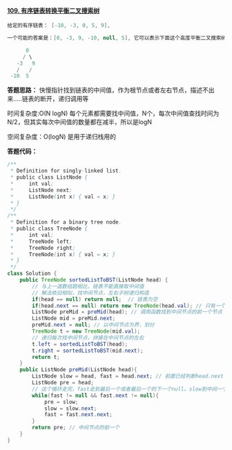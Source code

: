 #### [109. 有序链表转换平衡二叉搜索树](https://leetcode-cn.com/problems/convert-sorted-list-to-binary-search-tree/)

```java
给定的有序链表： [-10, -3, 0, 5, 9],

一个可能的答案是：[0, -3, 9, -10, null, 5], 它可以表示下面这个高度平衡二叉搜索树：

      0
     / \
   -3   9
   /   /
 -10  5

```



**答题思路：** 快慢指针找到链表的中间值，作为根节点或者左右节点，描述不出来.....链表的断开，递归调用等

时间复杂度:O(N logN) 每个元素都需要找中间值，N个，每次中间值查找时间为N/2，但其实每次中间值的数量都在减半，所以是logN

空间复杂度：O(logN) 是用于递归栈用的

**答题代码：**

```java
/**
 * Definition for singly-linked list.
 * public class ListNode {
 *     int val;
 *     ListNode next;
 *     ListNode(int x) { val = x; }
 * }
 */
/**
 * Definition for a binary tree node.
 * public class TreeNode {
 *     int val;
 *     TreeNode left;
 *     TreeNode right;
 *     TreeNode(int x) { val = x; }
 * }
 */
class Solution {
    public TreeNode sortedListToBST(ListNode head) {
        // 与上一道数组题相比，链表不能直接取中间值
        // 解法依旧相似，找中间节点，左右子树递归构造
        if(head == null) return null;  // 链表为空
        if(head.next == null) return new TreeNode(head.val); // 只有一个节点
        ListNode preMid = preMid(head); // 调用函数找到中间节点的前一个节点
        ListNode mid = preMid.next;
        preMid.next = null; // 以中间节点为界，划分
        TreeNode t = new TreeNode(mid.val);
        // 递归每次找中间节点，拼接在中间节点的左右
        t.left = sortedListToBST(head);
        t.right = sortedListToBST(mid.next);
        return t;
    }
    public ListNode preMid(ListNode head){
        ListNode slow = head, fast = head.next; // 前面已经判断head.next 不会为空
        ListNode pre = head;
        // 这个循环走完，fast走到最后一个或者最后一个的下一个null。slow到中间一个
        while(fast != null && fast.next != null){
            pre = slow;
            slow = slow.next;
            fast = fast.next.next;
        }
        return pre; // 中间节点的前一个
    }
}
```

